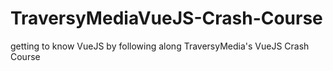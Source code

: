 # TraversyMediaVueJS-Crash-Course
getting to know VueJS by following along TraversyMedia's VueJS Crash Course
